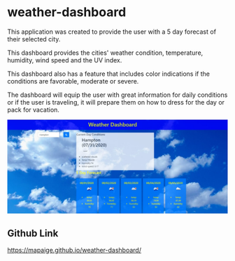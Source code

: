 # weather-dashboard

This application was created to provide the user with a 5 day forecast of their selected city. 

This dashboard provides the cities' weather condition, temperature, humidity, wind speed and the UV index. 

This dashboard also has a feature that includes color indications if the conditions are favorable, moderate or severe.

The dashboard will equip the user with great information for daily conditions or if the user is traveling, it will prepare them on how to dress for the day or pack for vacation. 

<img src="weather-dash.jpg" alt=" weather dashboard"/>


## Github Link 
https://mapaige.github.io/weather-dashboard/